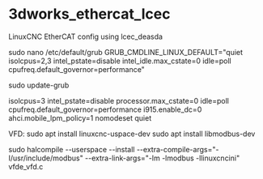 # 3dworks_ethercat_lcec
LinuxCNC EtherCAT config using lcec_deasda


sudo nano /etc/default/grub
GRUB_CMDLINE_LINUX_DEFAULT="quiet isolcpus=2,3 intel_pstate=disable intel_idle.max_cstate=0 idle=poll cpufreq.default_governor=performance"

sudo update-grub


 isolcpus=3 intel_pstate=disable processor.max_cstate=0 idle=poll cpufreq.default_governor=performance i915.enable_dc=0 ahci.mobile_lpm_policy=1 nomodeset quiet



VFD:
sudo apt install linuxcnc-uspace-dev
sudo apt install libmodbus-dev

sudo halcompile --userspace --install --extra-compile-args="-I/usr/include/modbus" --extra-link-args="-lm -lmodbus -llinuxcncini" vfde_vfd.c
